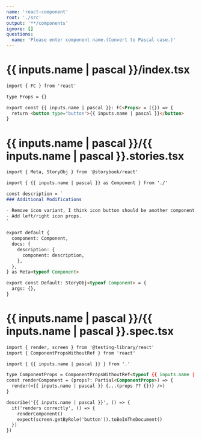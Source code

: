 ```yaml
---
name: 'react-component'
root: './src'
output: '**/components'
ignore: []
questions:
  name: 'Please enter component name.(Convert to Pascal case.)'
---
```


# {{ inputs.name | pascal }}/index.tsx

```markdown
import { FC } from 'react'

type Props = {}

export const {{ inputs.name | pascal }}: FC<Props> = ({}) => {
  return <button type="button">{{ inputs.name | pascal }}</button>
}
```

# {{ inputs.name | pascal }}/{{ inputs.name | pascal }}.stories.tsx

```markdown
import { Meta, StoryObj } from '@storybook/react'

import { {{ inputs.name | pascal }} as Component } from './'

const description = `
### Additional Modifications

- Remove icon variant, I think icon button should be another component.
- Add left/right icon props.
`
  
export default {
  component: Component,
  docs: {
    description: {
      component: description,
    },
  },
} as Meta<typeof Component>

export const Default: StoryObj<typeof Component> = {
  args: {},
}
```

# {{ inputs.name | pascal }}/{{ inputs.name | pascal }}.spec.tsx

```markdown
import { render, screen } from '@testing-library/react'
import { ComponentPropsWithoutRef } from 'react'

import { {{ inputs.name | pascal }} } from '.'

type ComponentProps = ComponentPropsWithoutRef<typeof {{ inputs.name | pascal }}>
const renderComponent = (props?: Partial<ComponentProps>) => {
  render(<{{ inputs.name | pascal }} {...(props ?? {})} />)
}

describe('{{ inputs.name | pascal }}', () => {
  it('renders correctly', () => {
    renderComponent()
    expect(screen.getByRole('button')).toBeInTheDocument()
  })
})
```
